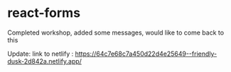 # react-forms

Completed workshop, added some messages, would like to come back to this

Update: link to netlify : https://64c7e68c7a450d22d4e25649--friendly-dusk-2d842a.netlify.app/
